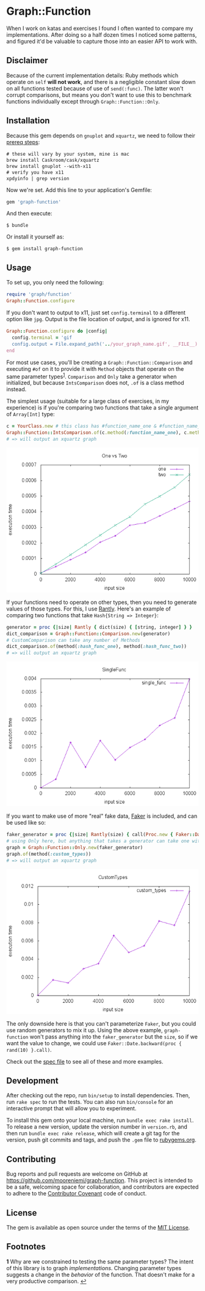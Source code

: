 # Graph::Function

When I work on katas and exercises I found I often wanted to compare my implementations. After doing so a half dozen times I noticed some patterns, and figured it'd be valuable to capture those into an easier API to work with.

## Disclaimer

Because of the current implementation details: Ruby methods which operate on `self` **will not work**, and there is a negligible constant slow down on all functions tested because of use of `send(:func)`. The latter won't corrupt comparisons, but means you don't want to use this to benchmark functions individually except through `Graph::Function::Only`.

## Installation

Because this gem depends on `gnuplot` and `xquartz`, we need to follow their [prereq steps](https://github.com/rdp/ruby_gnuplot#pre-requisites-and-installation):

```
# these will vary by your system, mine is mac
brew install Caskroom/cask/xquartz
brew install gnuplot --with-x11
# verify you have x11
xpdyinfo | grep version
```

Now we're set. Add this line to your application's Gemfile:

```ruby
gem 'graph-function'
```

And then execute:

    $ bundle

Or install it yourself as:

    $ gem install graph-function

## Usage

To set up, you only need the following:

```ruby
require 'graph/function'
Graph::Function.configure
```

If you don't want to output to x11, just set `config.terminal` to a different option like `jpg`. Output is the file location of output, and is ignored for x11.

```ruby
Graph::Function.configure do |config|
  config.terminal = 'gif
  config.output = File.expand_path('../your_graph_name.gif', __FILE__)
end
```

For most use cases, you'll be creating a `Graph::Function::Comparison` and executing `#of` on it to provide it with `Method` objects that operate on the same parameter types<sup id="a1">[1](#f1)</sup>. `Comparison` and `Only` take a generator when initialized, but because `IntsComparison` does not, `.of` is a class method instead.

The simplest usage (suitable for a large class of exercises, in my experience) is if you're comparing two functions that take a single argument of `Array[Int]` type:

```ruby
c = YourClass.new # this class has #function_name_one & #function_name_two
Graph::Function::IntsComparison.of(c.method(:function_name_one), c.method(:function_name_two))
# => will output an xquartz graph
```

![comparison](spec/graph/two_func.gif)

If your functions need to operate on other types, then you need to generate values of those types. For this, I use [Rantly](https://github.com/hayeah/rantly). Here's an example of comparing two functions that take `Hash{String => Integer}`:

```ruby
generator = proc {|size| Rantly { dict(size) { [string, integer] } }
dict_comparison = Graph::Function::Comparison.new(generator)
# CustomComparison can take any number of Methods
dict_comparison.of(method(:hash_func_one), method(:hash_func_two))
# => will output an xquartz graph
```

![comparison](spec/graph/comparison.gif)

If you want to make use of more "real" fake data, [Faker](https://github.com/stympy/faker) is included, and can be used like so:

```ruby
faker_generator = proc {|size| Rantly(size) { call(Proc.new { Faker::Date.backward(14) }) }
# using Only here, but anything that takes a generator can take one with Faker
graph = Graph::Function::Only.new(faker_generator)
graph.of(method(:custom_types))
# => will output an xquartz graph
```

![faker](spec/graph/faker.gif)

The only downside here is that you can't parameterize `Faker`, but you could use random generators to mix it up. Using the above example, `graph-function` won't pass anything into the `faker_generator` but the `size`, so if we want the value to change, we could use `Faker::Date.backward(proc { rand(10) }.call)`.

Check out the [spec file](spec/graph/function_spec.rb) to see all of these and more examples.

## Development

After checking out the repo, run `bin/setup` to install dependencies. Then, run `rake spec` to run the tests. You can also run `bin/console` for an interactive prompt that will allow you to experiment.

To install this gem onto your local machine, run `bundle exec rake install`. To release a new version, update the version number in `version.rb`, and then run `bundle exec rake release`, which will create a git tag for the version, push git commits and tags, and push the `.gem` file to [rubygems.org](https://rubygems.org).

## Contributing

Bug reports and pull requests are welcome on GitHub at https://github.com/mooreniemi/graph-function. This project is intended to be a safe, welcoming space for collaboration, and contributors are expected to adhere to the [Contributor Covenant](http://contributor-covenant.org) code of conduct.


## License

The gem is available as open source under the terms of the [MIT License](http://opensource.org/licenses/MIT).

## Footnotes

<b id="f1">1</b> Why are we constrained to testing the same parameter types? The intent of this library is to graph _implementations_. Changing parameter types suggests a change in the _behavior_ of the function. That doesn't make for a very productive comparison. [↩](#a1)

